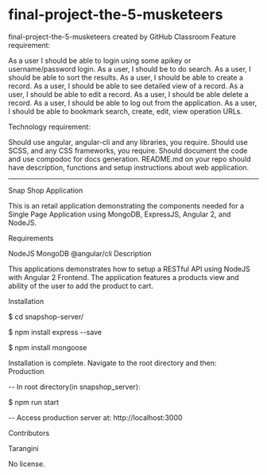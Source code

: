 # final-project-the-5-musketeers
final-project-the-5-musketeers created by GitHub Classroom
Feature requirement:
 

As a user I should be able to login using some apikey or username/password login.
As a user, I should be to do search.
As a user, I should be able to sort the results.
As a user, I should be able to create a record.
As a user, I should be able to see detailed view of a record.
As a user, I should be able to edit a record.
As a user, I should be able delete a record.
As a user, I should be able to log out from the application.
As a user, I should be able to bookmark search, create, edit, view operation URLs.

Technology requirement:
 

Should use angular, angular-cli and any libraries, you require.
Should use SCSS, and any CSS frameworks, you require.
Should document the code and use compodoc for docs generation.
README.md on your repo should have description, functions and setup instructions about web application.

-------------------------------------------------------------------------------------------------------------------------------------
Snap Shop Application

This is an retail application demonstrating the components needed for a Single Page Application using MongoDB, ExpressJS, Angular 2, and NodeJS.

Requirements

NodeJS
MongoDB
@angular/cli
Description

This applications demonstrates how to setup a RESTful API using NodeJS with Angular 2 Frontend. The application features a products view and ability of the user to add the product to cart.

Installation

$ cd snapshop-server/

$ npm install express --save 

$ npm install mongoose 


Installation is complete. Navigate to the root directory and then:  
Production

-- In root directory(in snapshop_server):

$ npm run start

-- Access production server at: http://localhost:3000



Contributors

Tarangini

No license.
